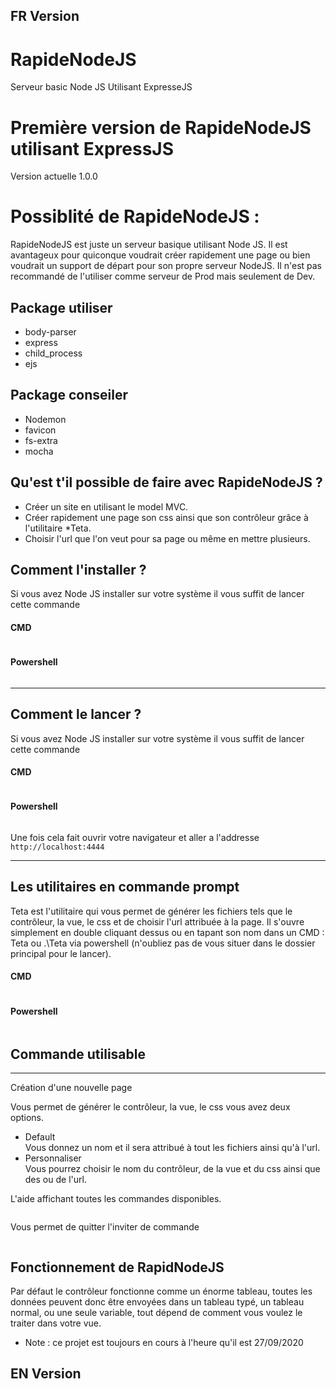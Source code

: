 ## FR Version

# RapideNodeJS
Serveur basic Node JS Utilisant ExpresseJS
# Première version de RapideNodeJS utilisant ExpressJS
Version actuelle 1.0.0

# Possiblité de RapideNodeJS :
RapideNodeJS est juste un serveur basique utilisant Node JS.
Il est avantageux pour quiconque voudrait créer rapidement une page ou bien voudrait un support de départ pour son propre serveur NodeJS.
Il n'est pas recommandé de l'utiliser comme serveur de Prod mais seulement de Dev.

## Package utiliser
* body-parser
* express
* child_process
* ejs
## Package conseiler
* Nodemon
* favicon
* fs-extra
* mocha

## Qu'est t'il possible de faire avec RapideNodeJS ?
* Créer un site en utilisant le model MVC.
* Créer rapidement une page son css ainsi que son contrôleur grâce à l'utilitaire *Teta.
* Choisir l'url que l'on veut pour sa page ou même en mettre plusieurs.

## Comment l'installer ?
Si vous avez Node JS installer sur votre système il vous suffit de lancer cette commande
#### CMD
```

```
#### Powershell
```

```
--------------
## Comment le lancer ?
Si vous avez Node JS installer sur votre système il vous suffit de lancer cette commande
#### CMD
```

```
#### Powershell
```

```
Une fois cela fait ouvrir votre navigateur et aller a l'addresse `http://localhost:4444`

--------------
## Les utilitaires en commande prompt

Teta est l'utilitaire qui vous permet de générer les fichiers tels que le contrôleur, la vue, le css et de choisir l'url attribuée à la page.
Il s'ouvre simplement en double cliquant dessus ou en tapant son nom dans un CMD : Teta ou .\Teta via powershell
(n'oubliez pas de vous situer dans le dossier principal pour le lancer).
#### CMD
```

```
#### Powershell
```

```
## Commande utilisable
---------------------------
Création d'une nouvelle page

Vous permet de générer le contrôleur, la vue, le css
vous avez deux options. 
* Default <br />
Vous donnez un nom et il sera attribué à tout les fichiers ainsi qu'à l'url.
* Personnaliser <br />
Vous pourrez choisir le nom du contrôleur, de la vue et du css ainsi que des ou de l'url.

L'aide affichant toutes les commandes disponibles.
```

```
Vous permet de quitter l'inviter de commande
```

```
## Fonctionnement de RapidNodeJS
Par défaut le contrôleur fonctionne comme un énorme tableau, 
toutes les données peuvent donc être envoyées dans un tableau typé, un tableau normal, ou une seule variable, 
tout dépend de comment vous voulez le traiter dans votre vue.

* Note : ce projet est toujours en cours à l'heure qu'il est 27/09/2020

## EN Version
